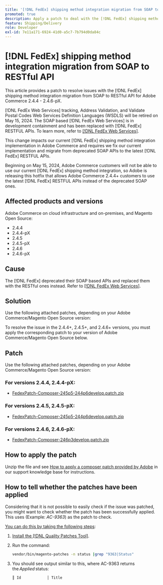 ```yaml
---
title: '[!DNL FedEx] shipping method integration migration from SOAP to RESTful API'
promoted: true
description: Apply a patch to deal with the [!DNL FedEx] shipping method integration migration from SOAP to RESTful API for Adobe Commerce 2.4.4 - 2.4.6-pX.
feature: Shipping/Delivery
role: Developer
exl-id: 7e11a171-6924-41d0-a5c7-7b794d0da84c
---
```

# [!DNL FedEx] shipping method integration migration from SOAP to RESTful API

This article provides a patch to resolve issues with the [!DNL FedEx] shipping method integration migration from SOAP to RESTful API for Adobe Commerce 2.4.4 - 2.4.6-pX.

[!DNL FedEx Web Services] tracking, Address Validation, and Validate Postal Codes Web Services Definition Languages (WSDLS) will be retired on May 15, 2024. The SOAP based [!DNL FedEx Web Services] is in development containment and has been replaced with [!DNL FedEx] RESTFUL APIs. To learn more, refer to [[!DNL FedEx Web Services]](https://www.fedex.com/en-us/developer/web-services.html).

This change impacts our current [!DNL FedEx] shipping method integration implementation in Adobe Commerce and requires we fix our current implementation and migrate from deprecated SOAP APIs to the latest [!DNL FedEx] RESTFUL APIs.

Beginning on May 15, 2024, Adobe Commerce customers will not be able to use our current [!DNL FedEx] shipping method integration, so Adobe is releasing this hotfix that allows Adobe Commerce 2.4.4+ customers to use the latest [!DNL FedEx] RESTFUL APIs instead of the deprecated SOAP ones.


## Affected products and versions

Adobe Commerce on cloud infrastructure and on-premises, and Magento Open Source:

* 2.4.4
* 2.4.4-pX
* 2.4.5
* 2.4.5-pX
* 2.4.6
* 2.4.6-pX

## Cause

The [!DNL FedEx] deprecated their SOAP based APIs and replaced them with the RESTful ones instead. Refer to [[!DNL FedEx Web Services]](https://www.fedex.com/en-us/developer/web-services.html).

## Solution

Use the following attached patches, depending on your Adobe Commerce/Magento Open Source version:

To resolve the issue in the 2.4.4+, 2.4.5+, and 2.4.6+ versions, you must apply the corresponding patch to your version of Adobe Commerce/Magento Open Source below.

## Patch

Use the following attached patches, depending on your Adobe Commerce/Magento Open Source version:

### For versions 2.4.4, 2.4.4-pX:

* [FedexPatch-Composer-245p5-244p6develop.patch.zip](assets/FedexPatch-Composer-245p5-244p6develop.patch.zip)

### For versions 2.4.5, 2.4.5-pX:

* [FedexPatch-Composer-245p5-244p6develop.patch.zip](assets/FedexPatch-Composer-245p5-244p6develop.patch.zip)


### For versions 2.4.6, 2.4.6-pX:


* [FedexPatch-Composer-246p3develop.patch.zip](assets/FedexPatch-Composer-246p3develop.patch.zip)


## How to apply the patch

Unzip the file and see [How to apply a composer patch provided by Adobe](https://experienceleague.adobe.com/docs/commerce-knowledge-base/kb/how-to/how-to-apply-a-composer-patch-provided-by-magento.html) in our support knowledge base for instructions.

## How to tell whether the patches have been applied

Considering that it is not possible to easily check if the issue was patched, you might want to check whether the patch has been successfully applied. This uses (Example: *AC-9363*) as the patch to check.

<u>You can do this by taking the following steps</u>:

1. [Install the [!DNL Quality Patches Tool]](https://experienceleague.adobe.com/docs/commerce-operations/tools/quality-patches-tool/usage.html).
1. Run the command:

    ```bash
    vendor/bin/magento-patches -n status |grep "9363|Status"
    ```

1. You should see output similar to this, where AC-9363 returns the *Applied* status:

    ```bash
    ║ Id            │ Title                                                        │ Category        │ Origin                 │ Status      │ Details                                          ║ ║ N/A           │ ../m2-hotfixes/AC-9363_USPS_Ground_Advantage_shipping_method_COMPOSER_patch.patch      │ Other           │ Local                  │ Applied     │ Patch type: Custom                                
    ```

